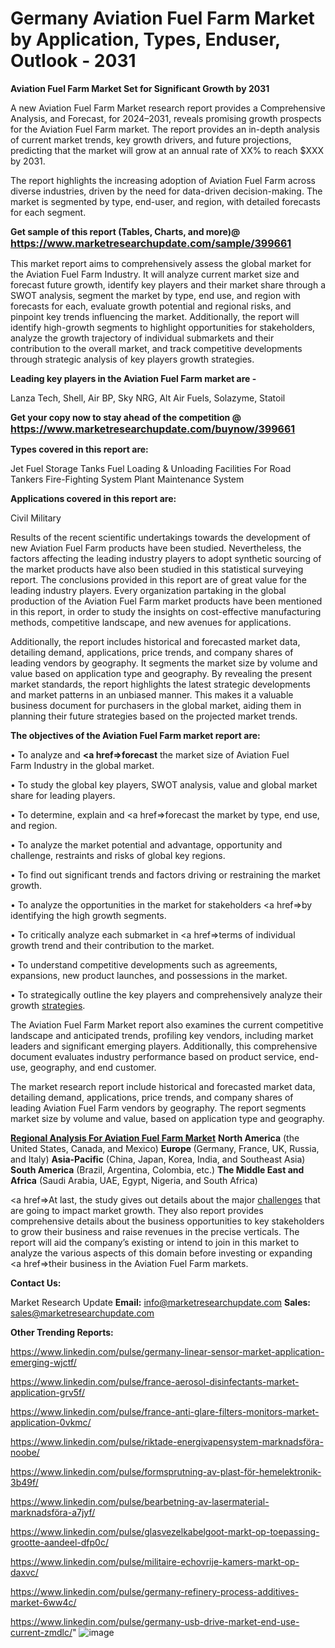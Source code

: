 # Germany Aviation Fuel Farm Market by Application, Types, Enduser, Outlook - 2031

<strong>Aviation Fuel Farm Market Set for Significant Growth by 2031</strong>

A new Aviation Fuel Farm Market research report provides a Comprehensive Analysis, and Forecast, for 2024–2031, reveals promising growth prospects for the Aviation Fuel Farm market. The report provides an in-depth analysis of current market trends, key growth drivers, and future projections, predicting that the market will grow at an annual rate of XX% to reach $XXX by 2031.

The report highlights the increasing adoption of Aviation Fuel Farm across diverse industries, driven by the need for data-driven decision-making. The market is segmented by type, end-user, and region, with detailed forecasts for each segment.

<strong>Get sample of this report (Tables, Charts, and more)@ <a href=https://www.marketresearchupdate.com/sample/399661><font size=3 color=#0000ff>https://www.marketresearchupdate.com/sample/399661</font></a></strong>

This market report aims to comprehensively assess the global market for the Aviation Fuel Farm Industry. It will analyze current market size and forecast future growth, identify key players and their market share through a SWOT analysis, segment the market by type, end use, and region with forecasts for each, evaluate growth potential and regional risks, and pinpoint key trends influencing the market. Additionally, the report will identify high-growth segments to highlight opportunities for stakeholders, analyze the growth trajectory of individual submarkets and their contribution to the overall market, and track competitive developments through strategic analysis of key players growth strategies.

<strong>Leading key players in the Aviation Fuel Farm market are -</strong>

Lanza Tech, Shell, Air BP, Sky NRG, Alt Air Fuels, Solazyme, Statoil

<strong>Get your copy now to stay ahead of the competition @ <a href=https://www.marketresearchupdate.com/buynow/399661><font size=3 color=#0000ff>https://www.marketresearchupdate.com/buynow/399661</font></a></strong>

<strong>Types covered in this report are:</strong>

Jet Fuel Storage Tanks
Fuel Loading & Unloading Facilities For Road Tankers
Fire-Fighting System
Plant Maintenance System

<strong>Applications covered in this report are:</strong>

Civil
Military

Results of the recent scientific undertakings towards the development of new Aviation Fuel Farm products have been studied. Nevertheless, the factors affecting the leading industry players to adopt synthetic sourcing of the market products have also been studied in this statistical surveying report. The conclusions provided in this report are of great value for the leading industry players. Every organization partaking in the global production of the Aviation Fuel Farm market products have been mentioned in this report, in order to study the insights on cost-effective manufacturing methods, competitive landscape, and new avenues for applications.

Additionally, the report includes historical and forecasted market data, detailing demand, applications, price trends, and company shares of leading vendors by geography. It segments the market size by volume and value based on application type and geography. By revealing the present market standards, the report highlights the latest strategic developments and market patterns in an unbiased manner. This makes it a valuable business document for purchasers in the global market, aiding them in planning their future strategies based on the projected market trends.

<strong>The objectives of the Aviation Fuel Farm market report are:</strong>

• To analyze and <strong><a href=><strong>forecast</strong></a></strong> the market size of Aviation Fuel Farm Industry in the global market.

• To study the global key players, SWOT analysis, value and global market share for leading players.

• To determine, explain and <a href=>forecast</a> the market by type, end use, and region.

• To analyze the market potential and advantage, opportunity and challenge, restraints and risks of global key regions.

• To find out significant trends and factors driving or restraining the market growth.

• To analyze the opportunities in the market for stakeholders <a href=>by</a> identifying the high growth segments.

• To critically analyze each submarket in <a href=>terms</a> of individual growth trend and their contribution to the market.

• To understand competitive developments such as agreements, expansions, new product launches, and possessions in the market.

• To strategically outline the key players and comprehensively analyze their growth <a href=ASDF881288>strategies</a>.

The Aviation Fuel Farm Market report also examines the current competitive landscape and anticipated trends, profiling key vendors, including market leaders and significant emerging players. Additionally, this comprehensive document evaluates industry performance based on product service, end-use, geography, and end customer.

The market research report include historical and forecasted market data, detailing demand, applications, price trends, and company shares of leading Aviation Fuel Farm vendors by geography. The report segments market size by volume and value, based on application type and geography.

<strong><u><b>Regional Analysis For Aviation Fuel Farm Market</b></u></strong>
<strong><b>North America</b></strong> (the United States, Canada, and Mexico)
<strong><b>Europe </b></strong>(Germany, France, UK, Russia, and Italy)
<strong><b>Asia-Pacific</b></strong> (China, Japan, Korea, India, and Southeast Asia)
<strong><b>South America</b></strong> (Brazil, Argentina, Colombia, etc.)
<strong><b>The Middle East and Africa</b></strong> (Saudi Arabia, UAE, Egypt, Nigeria, and South Africa)

<a href=>At last,</a> the study gives out details about the major <a href=ASDF991299>challenges</a> that are going to impact market growth. They also report provides comprehensive details about the business opportunities to key stakeholders to grow their business and raise revenues in the precise verticals. The report will aid the company’s existing or intend to join in this market to analyze the various aspects of this domain before investing or expanding <a href=>their</a> business in the Aviation Fuel Farm markets.

<strong>Contact Us:</strong>

Market Research Update
<strong>Email:</strong> info@marketresearchupdate.com
<strong>Sales:</strong> sales@marketresearchupdate.com

<strong>Other Trending Reports:</strong>

<a href=https://www.linkedin.com/pulse/germany-linear-sensor-market-application-emerging-wjctf/>https://www.linkedin.com/pulse/germany-linear-sensor-market-application-emerging-wjctf/</a>

<a href=https://www.linkedin.com/pulse/france-aerosol-disinfectants-market-application-grv5f/>https://www.linkedin.com/pulse/france-aerosol-disinfectants-market-application-grv5f/</a>

<a href=https://www.linkedin.com/pulse/france-anti-glare-filters-monitors-market-application-0vkmc/>https://www.linkedin.com/pulse/france-anti-glare-filters-monitors-market-application-0vkmc/</a>

<a href=https://www.linkedin.com/pulse/riktade-energivapensystem-marknadsföra-noobe/>https://www.linkedin.com/pulse/riktade-energivapensystem-marknadsföra-noobe/</a>

<a href=https://www.linkedin.com/pulse/formsprutning-av-plast-för-hemelektronik-3b49f/>https://www.linkedin.com/pulse/formsprutning-av-plast-för-hemelektronik-3b49f/</a>

<a href=https://www.linkedin.com/pulse/bearbetning-av-lasermaterial-marknadsföra-a7jyf/>https://www.linkedin.com/pulse/bearbetning-av-lasermaterial-marknadsföra-a7jyf/</a>

<a href=https://www.linkedin.com/pulse/glasvezelkabelgoot-markt-op-toepassing-grootte-aandeel-dfp0c/>https://www.linkedin.com/pulse/glasvezelkabelgoot-markt-op-toepassing-grootte-aandeel-dfp0c/</a>

<a href=https://www.linkedin.com/pulse/militaire-echovrije-kamers-markt-op-daxvc/>https://www.linkedin.com/pulse/militaire-echovrije-kamers-markt-op-daxvc/</a>

<a href=https://www.linkedin.com/pulse/germany-refinery-process-additives-market-6ww4c/>https://www.linkedin.com/pulse/germany-refinery-process-additives-market-6ww4c/</a>

<a href=https://www.linkedin.com/pulse/germany-usb-drive-market-end-use-current-zmdlc/>https://www.linkedin.com/pulse/germany-usb-drive-market-end-use-current-zmdlc/</a>"
![image](https://github.com/user-attachments/assets/fb1bc6a5-699c-44b4-8be0-28a1791a4227)
